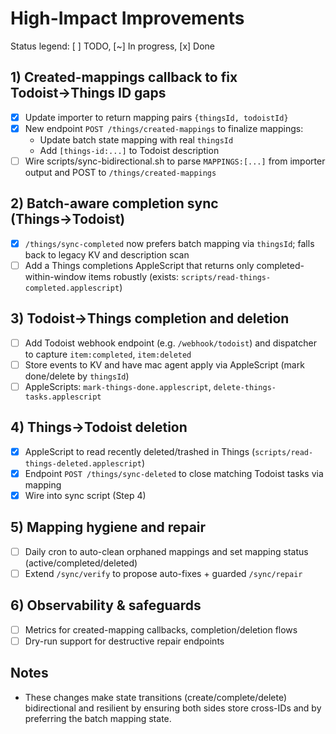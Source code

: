 # High-Impact Improvements

Status legend: [ ] TODO, [~] In progress, [x] Done

## 1) Created-mappings callback to fix Todoist→Things ID gaps
- [x] Update importer to return mapping pairs `{thingsId, todoistId}`
- [x] New endpoint `POST /things/created-mappings` to finalize mappings:
  - Update batch state mapping with real `thingsId`
  - Add `[things-id:...]` to Todoist description
- [ ] Wire scripts/sync-bidirectional.sh to parse `MAPPINGS:[...]` from importer output and POST to `/things/created-mappings`

## 2) Batch-aware completion sync (Things→Todoist)
- [x] `/things/sync-completed` now prefers batch mapping via `thingsId`; falls back to legacy KV and description scan
- [ ] Add a Things completions AppleScript that returns only completed-within-window items robustly (exists: `scripts/read-things-completed.applescript`)

## 3) Todoist→Things completion and deletion
- [ ] Add Todoist webhook endpoint (e.g. `/webhook/todoist`) and dispatcher to capture `item:completed`, `item:deleted`
- [ ] Store events to KV and have mac agent apply via AppleScript (mark done/delete by `thingsId`)
- [ ] AppleScripts: `mark-things-done.applescript`, `delete-things-tasks.applescript`

## 4) Things→Todoist deletion
- [x] AppleScript to read recently deleted/trashed in Things (`scripts/read-things-deleted.applescript`)
- [x] Endpoint `POST /things/sync-deleted` to close matching Todoist tasks via mapping
- [x] Wire into sync script (Step 4)

## 5) Mapping hygiene and repair
- [ ] Daily cron to auto-clean orphaned mappings and set mapping status (active/completed/deleted)
- [ ] Extend `/sync/verify` to propose auto-fixes + guarded `/sync/repair`

## 6) Observability & safeguards
- [ ] Metrics for created-mapping callbacks, completion/deletion flows
- [ ] Dry-run support for destructive repair endpoints

## Notes
- These changes make state transitions (create/complete/delete) bidirectional and resilient by ensuring both sides store cross-IDs and by preferring the batch mapping state.
